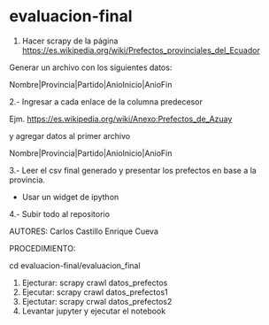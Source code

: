 # evaluacion-final

1. Hacer scrapy de la página https://es.wikipedia.org/wiki/Prefectos_provinciales_del_Ecuador

Generar un archivo con los siguientes datos:

Nombre|Provincia|Partido|AnioInicio|AnioFin

2.- Ingresar a cada enlace de la columna predecesor

Ejm.
https://es.wikipedia.org/wiki/Anexo:Prefectos_de_Azuay

y agregar datos al primer archivo

Nombre|Provincia|Partido|AnioInicio|AnioFin

3.- Leer el csv final generado y presentar los prefectos en base a la provincia.
- Usar un widget de ipython

4.- Subir todo al repositorio


AUTORES:
	Carlos Castillo
	Enrique Cueva

PROCEDIMIENTO:

cd evaluacion-final/evaluacion_final

1. Ejecturar: 
	scrapy crawl datos_prefectos
2. Ejecutar:
	scrapy crawl datos_prefectos1
3. Ejectutar:
	scrapy crwal datos_prefectos2
4. Levantar jupyter y ejecutar el notebook
